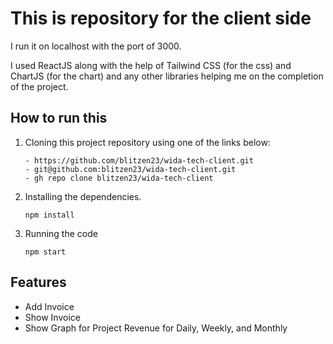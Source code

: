 # This is repository for the client side

I run it on localhost with the port of 3000.

I used ReactJS along with the help of Tailwind CSS (for the css) and ChartJS (for the chart) and any other libraries helping me on the completion of the project.

## How to run this
1. Cloning this project repository using one of the links below:
   ```
   - https://github.com/blitzen23/wida-tech-client.git
   - git@github.com:blitzen23/wida-tech-client.git
   - gh repo clone blitzen23/wida-tech-client
   ```
   
 2. Installing the dependencies.
    ```
    npm install
    ```
   
 3. Running the code
     ```
     npm start
     ```

## Features
- Add Invoice
- Show Invoice
- Show Graph for Project Revenue for Daily, Weekly, and Monthly
